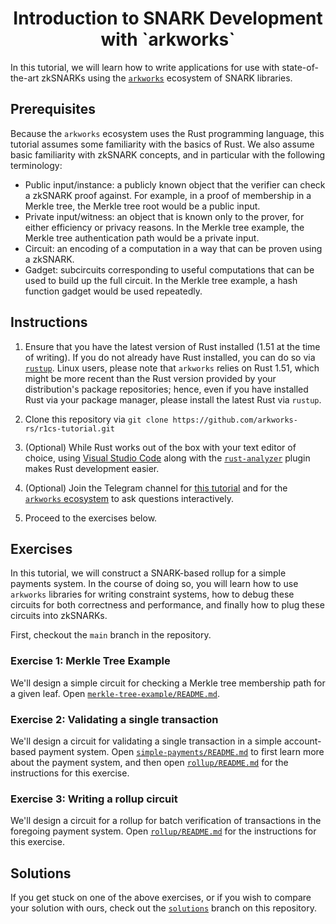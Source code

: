 <h1 align="center">Introduction to SNARK Development with `arkworks`</h1>

In this tutorial, we will learn how to write applications for use with state-of-the-art zkSNARKs using the [`arkworks`](https://arkworks.rs) ecosystem of SNARK libraries.

## Prerequisites

Because the `arkworks` ecosystem uses the Rust programming language, this tutorial assumes some familiarity with the basics of Rust. We also assume basic familiarity with zkSNARK concepts, and in particular with the following terminology:

* Public input/instance: a publicly known object that the verifier can check a zkSNARK proof against. For example, in a proof of membership in a Merkle tree, the Merkle tree root would be a public input.
* Private input/witness: an object that is known only to the prover, for either efficiency or privacy reasons. In the Merkle tree example, the Merkle tree authentication path would be a private input.
* Circuit: an encoding of a computation in a way that can be proven using a zkSNARK.
* Gadget: subcircuits corresponding to useful computations that can be used to build up the full circuit. In the Merkle tree example, a hash function gadget would be used repeatedly.

## Instructions

1. Ensure that you have the latest version of Rust installed (1.51 at the time of writing).  If you do not already have Rust installed, you can do so via [`rustup`](https://rustup.rs/). Linux users, please note that `arkworks` relies on Rust 1.51, which might be more recent than the Rust version provided by your distribution's package repositories; hence, even if you have installed Rust via your package manager, please install the latest Rust via `rustup`.

2. Clone this repository via `git clone https://github.com/arkworks-rs/r1cs-tutorial.git`

3. (Optional) While Rust works out of the box with your text editor of choice, using [Visual Studio Code](https://code.visualstudio.com/) along with the [`rust-analyzer`](https://marketplace.visualstudio.com/items?itemName=matklad.rust-analyzer) plugin makes Rust development easier.  

4. (Optional) Join the Telegram channel for [this tutorial](https://t.me/joinchat/4HzYWAYHVfpiODZh) and for the [`arkworks` ecosystem](https://t.me/joinchat/QaIYxIqLScnonTJ4) to ask questions interactively.

5. Proceed to the exercises below.

## Exercises

In this tutorial, we will construct a SNARK-based rollup for a simple payments system. In the course of doing so, you will learn how to use `arkworks` libraries for writing constraint systems, how to debug these circuits for both correctness and performance, and finally how to plug these circuits into zkSNARKs.

First, checkout the `main` branch in the repository.

### Exercise 1: Merkle Tree Example

We'll design a simple circuit for checking a Merkle tree membership path for a given leaf.
Open [`merkle-tree-example/README.md`](./merkle-tree-example/src/README.md).

### Exercise 2: Validating a single transaction

We'll design a circuit for validating a single transaction in a simple account-based payment system.
Open [`simple-payments/README.md`](./simple-payments/README.md) to first learn more about the payment system, and then open [`rollup/README.md`](./rollup/README.md) for the instructions for this exercise.

### Exercise 3: Writing a rollup circuit

We'll design a circuit for a rollup for batch verification of transactions in the foregoing payment system.
Open [`rollup/README.md`](./rollup/README.md) for the instructions for this exercise.

## Solutions

If you get stuck on one of the above exercises, or if you wish to compare your solution with ours, check out the [`solutions`](https://github.com/arkworks-rs/r1cs-tutorial/tree/solutions) branch on this repository.
